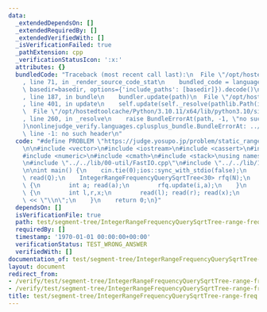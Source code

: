 ```yaml
---
data:
  _extendedDependsOn: []
  _extendedRequiredBy: []
  _extendedVerifiedWith: []
  _isVerificationFailed: true
  _pathExtension: cpp
  _verificationStatusIcon: ':x:'
  attributes: {}
  bundledCode: "Traceback (most recent call last):\n  File \"/opt/hostedtoolcache/Python/3.10.11/x64/lib/python3.10/site-packages/onlinejudge_verify/documentation/build.py\"\
    , line 71, in _render_source_code_stat\n    bundled_code = language.bundle(stat.path,\
    \ basedir=basedir, options={'include_paths': [basedir]}).decode()\n  File \"/opt/hostedtoolcache/Python/3.10.11/x64/lib/python3.10/site-packages/onlinejudge_verify/languages/cplusplus.py\"\
    , line 187, in bundle\n    bundler.update(path)\n  File \"/opt/hostedtoolcache/Python/3.10.11/x64/lib/python3.10/site-packages/onlinejudge_verify/languages/cplusplus_bundle.py\"\
    , line 401, in update\n    self.update(self._resolve(pathlib.Path(included), included_from=path))\n\
    \  File \"/opt/hostedtoolcache/Python/3.10.11/x64/lib/python3.10/site-packages/onlinejudge_verify/languages/cplusplus_bundle.py\"\
    , line 260, in _resolve\n    raise BundleErrorAt(path, -1, \"no such header\"\
    )\nonlinejudge_verify.languages.cplusplus_bundle.BundleErrorAt: ../../lib/10-segment-tree/IntegerRangeFrequencyQuerySqrtTree.cpp:\
    \ line -1: no such header\n"
  code: "#define PROBLEM \"https://judge.yosupo.jp/problem/static_range_frequency\"\
    \n\n#include <vector>\n#include <iostream>\n#include <cassert>\n#include <algorithm>\n\
    #include <numeric>\n#include <cmath>\n#include <stack>\nusing namespace std;\n\
    \n#include \"../../lib/00-util/FastIO.cpp\"\n#include \"../../lib/10-segment-tree/IntegerRangeFrequencyQuerySqrtTree.cpp\"\
    \n\nint main() {\n    cin.tie(0);ios::sync_with_stdio(false);\n    int N,Q; read(N);\
    \ read(Q);\n    IntegerRangeFrequencyQuerySqrtTree<30> rfq(N);\n    for(int i=0;i<N;++i)\
    \ {\n        int a; read(a);\n        rfq.update(i,a);\n    }\n    while(Q--)\
    \ {\n        int l,r,x;\n        read(l); read(r); read(x);\n        cout << rfq.range_freq(l,r,x)\
    \ << \"\\n\";\n    }\n    return 0;\n}"
  dependsOn: []
  isVerificationFile: true
  path: test/segment-tree/IntegerRangeFrequencyQuerySqrtTree-range-freq.test.cpp
  requiredBy: []
  timestamp: '1970-01-01 00:00:00+00:00'
  verificationStatus: TEST_WRONG_ANSWER
  verifiedWith: []
documentation_of: test/segment-tree/IntegerRangeFrequencyQuerySqrtTree-range-freq.test.cpp
layout: document
redirect_from:
- /verify/test/segment-tree/IntegerRangeFrequencyQuerySqrtTree-range-freq.test.cpp
- /verify/test/segment-tree/IntegerRangeFrequencyQuerySqrtTree-range-freq.test.cpp.html
title: test/segment-tree/IntegerRangeFrequencyQuerySqrtTree-range-freq.test.cpp
---
```

